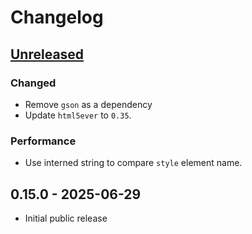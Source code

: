 # Changelog

## [Unreleased]

### Changed

- Remove `gson` as a dependency
- Update `html5ever` to `0.35`.

### Performance

- Use interned string to compare `style` element name.

## 0.15.0 - 2025-06-29

- Initial public release

[Unreleased]: https://github.com/Stranger6667/css-inline/compare/java-v0.15.0...HEAD
